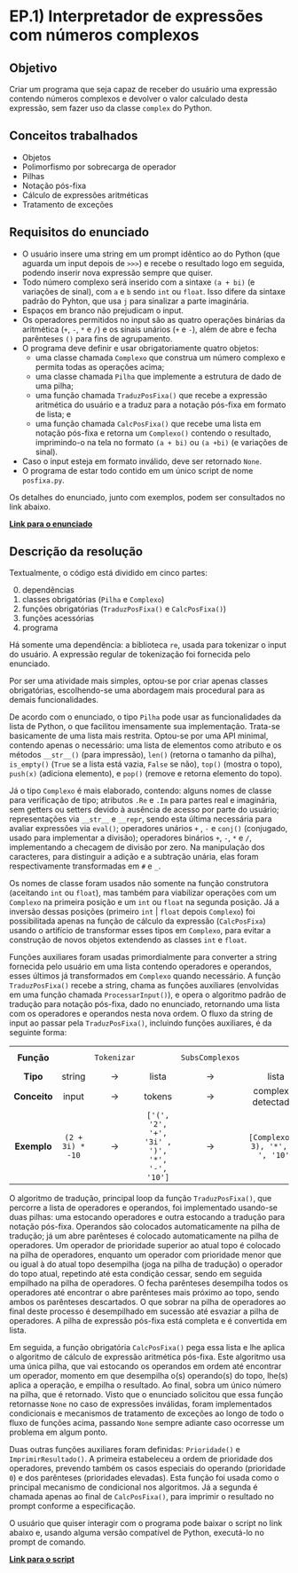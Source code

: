 # EP.1) Interpretador de expressões com números complexos


## Objetivo

Criar um programa que seja capaz de receber do usuário uma expressão contendo números complexos e devolver o valor calculado desta expressão, sem fazer uso da classe ```complex``` do Python.

## Conceitos trabalhados

* Objetos
* Polimorfismo por sobrecarga de operador
* Pilhas
* Notação pós-fixa
* Cálculo de expressões aritméticas
* Tratamento de exceções

## Requisitos do enunciado

* O usuário insere uma string em um prompt idêntico ao do Python (que aguarda um input depois de ```>>>```) e recebe o resultado logo em seguida, podendo inserir nova expressão sempre que quiser.
* Todo número complexo será inserido com a sintaxe ```(a + bi)``` (e variações de sinal), com ```a``` e ```b``` sendo ```int``` ou ```float```. Isso difere da sintaxe padrão do Pyhton, que usa ```j``` para sinalizar a parte imaginária.
* Espaços em branco não prejudicam o input.
* Os operadores permitidos no input são as quatro operações binárias da aritmética (```+```, ```-```, ```*``` e ```/```) e os sinais unários (```+``` e ```-```), além de abre e fecha parênteses ```()``` para fins de agrupamento.
* O programa deve definir e usar obrigatoriamente quatro objetos:
    - uma classe chamada ```Complexo``` que construa um número complexo e permita todas as operações acima; 
    - uma classe chamada ```Pilha``` que implemente a estrutura de dado de uma pilha;
    - uma função chamada ```TraduzPosFixa()``` que recebe a expressão aritmética do usuário e a traduz para a notação pós-fixa em formato de lista; e
    - uma função chamada ```CalcPosFixa()``` que recebe uma lista em notação pós-fixa e retorna um ```Complexo()``` contendo o resultado, imprimindo-o na tela no formato ```(a + bi)``` ou ```(a +bi)``` (e variações de sinal).
* Caso o input esteja em formato inválido, deve ser retornado ```None```.
* O programa de estar todo contido em um único script de nome ```posfixa.py```.

Os detalhes do enunciado, junto com exemplos, podem ser consultados no link abaixo.

**[Link para o enunciado](enunciado.pdf)**

## Descrição da resolução

Textualmente, o código está dividido em cinco partes:

0. dependências
1. classes obrigatórias (```Pilha``` e ```Complexo```)
2. funções obrigatórias (```TraduzPosFixa()``` e ```CalcPosFixa()```)
3. funções acessórias
4. programa

Há somente uma dependência: a biblioteca ```re```, usada para tokenizar o input do usuário. A expressão regular de tokenização foi fornecida pelo enunciado.

Por ser uma atividade mais simples, optou-se por criar apenas classes obrigatórias, escolhendo-se uma abordagem mais procedural para as demais funcionalidades.

De acordo com o enunciado, o tipo ```Pilha``` pode usar as funcionalidades da lista de Python, o que facilitou imensamente sua implementação. Trata-se basicamente de uma lista mais restrita. Optou-se por uma API minimal, contendo apenas o necessário: uma lista de elementos como atributo e os métodos ```__str__()``` (para impressão), ```len()``` (retorna o tamanho da pilha), ```is_empty()``` (```True``` se a lista está vazia, ```False``` se não), ```top()``` (mostra o topo), ```push(x)``` (adiciona elemento), e ```pop()``` (remove e retorna elemento do topo).

Já o tipo ```Complexo``` é mais elaborado, contendo: alguns nomes de classe para verificação de tipo; atributos ```.Re``` e ```.Im``` para partes real e imaginária, sem getters ou setters devido à ausência de acesso por parte do usuário; representações via ```__str__``` e ```__repr```, sendo esta última necessária para avaliar expressões via ```eval()```; operadores unários ```+``` , ```-``` e ```conj()``` (conjugado, usado para implementar a divisão); operadores binários ```+```, ```-```, ```*``` e ```/```, implementando a checagem de divisão por zero. Na manipulação dos caracteres, para distinguir a adição e a subtração unária, elas foram respectivamente transformadas em ```#``` e ```_```.

Os nomes de classe foram usados não somente na função construtora (aceitando ```int``` ou ```float```), mas também para viabilizar operações com um ```Complexo``` na primeira posição e um ```int``` ou ```float``` na segunda posição. Já a inversão dessas posições (primeiro ```int``` | ```float``` depois ```Complexo```) foi possibilitada apenas na função de cálculo da expressão (```CalcPosFixa```) usando o artifício de transformar esses tipos em ```Complexo```, para evitar a construção de novos objetos extendendo as classes ```int``` e ```float```.

Funções auxiliares foram usadas primordialmente para converter a string fornecida pelo usuário em uma lista contendo operadores e operandos, esses últimos já transformados em ```Complexo``` quando necessário. A função ```TraduzPosFixa()``` recebe a string, chama as funções auxiliares (envolvidas em uma função chamada ```ProcessarInput()```), e opera o algoritmo padrão de tradução para notação pós-fixa, dado no enunciado, retornando uma lista com os operadores e operandos nesta nova ordem. O fluxo da string de input ao passar pela ```TraduzPosFixa()```, incluindo funções auxiliares, é da seguinte forma:

|      |       |        |     |    |    |   |     |  |  |
|:-----:|:--------:|:------:|:----:|:----:|:----:|:---:|:-----:|:---:|:-----:|
| **Função** | | ```Tokenizar``` |  | ```SubsComplexos``` | | ```SubsUnarios``` |  | algoritmo de ```TraduzPosFixa``` |
| **Tipo** | string | $\rightarrow$ | lista | $\rightarrow$ | lista |$\rightarrow$ | lista | $\rightarrow$ | lista |
| **Conceito** | input | $\rightarrow$ | tokens | $\rightarrow$ | complexos detectados | $\rightarrow$ | unários detectados | $\rightarrow$ | pós-fixa |
| **Exemplo** | ```(2 + 3i) * -10``` | $\rightarrow$ | ```['(', '2', '+', '3i' , ')', '*', '-', '10']``` | $\rightarrow$ | ```[Complexo(2, 3), '*', '-', '10']``` | $\rightarrow$ | ```[Complexo(2, 3), '*', '_', '10']``` | $\rightarrow$ | ```[Complexo(2.0, 3.0), '10', '_', '*']```| 

O algoritmo de tradução, principal loop da função ```TraduzPosFixa()```, que percorre a lista de operadores e operandos, foi implementado usando-se duas pilhas: uma estocando operadores e outra estocando a tradução para notação pós-fixa. Operandos são colocados automaticamente na pilha de tradução; já um abre parênteses é colocado automaticamente na pilha de operadores. Um operador de prioridade superior ao atual topo é colocado na pilha de operadores, enquanto um operador com prioridade menor que ou igual à do atual topo desempilha (joga na pilha de tradução) o operador do topo atual, repetindo até esta condição cessar, sendo em seguida empilhado na pilha de operadores. O fecha parênteses desempilha todos os operadores até encontrar o abre parênteses mais próximo ao topo, sendo ambos os parênteses descartados. O que sobrar na pilha de operadores ao final deste processo é desempilhado em sucessão até esvaziar a pilha de operadores. A pilha de expressão pós-fixa está completa e é convertida em lista.

Em seguida, a função obrigatória ```CalcPosFixa()``` pega essa lista e lhe aplica o algoritmo de cálculo de expressão aritmética pós-fixa. Este algoritmo usa uma única pilha, que vai estocando os operandos em ordem até encontrar um operador, momento em que desempilha o(s) operando(s) do topo, lhe(s) aplica a operação, e empilha o resultado. Ao final, sobra um único número na pilha, que é retornado. Visto que o enunciado solicitou que essa função retornasse ```None``` no caso de expressões inválidas, foram implementados condicionais e mecanismos de tratamento de exceções ao longo de todo o fluxo de funções acima, passando ```None``` sempre adiante caso ocorresse um problema em algum ponto.

Duas outras funções auxiliares foram definidas: ```Prioridade()``` e ```ImprimirResultado()```. A primeira estabeleceu a ordem de prioridade dos operadores, prevendo também os casos especiais do operando (prioridade ```0```) e dos parênteses (prioridades elevadas). Esta função foi usada como o principal mecanismo de condicional nos algoritmos. Já a segunda é chamada apenas ao final de ```CalcPosFixa()```, para imprimir o resultado no prompt conforme a especificação.

O usuário que quiser interagir com o programa pode baixar o script no link abaixo e, usando alguma versão compatível de Python, executá-lo no prompt de comando.

**[Link para o script](posfixa.py)**